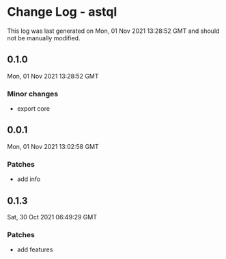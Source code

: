 # Change Log - astql

This log was last generated on Mon, 01 Nov 2021 13:28:52 GMT and should not be manually modified.

## 0.1.0
Mon, 01 Nov 2021 13:28:52 GMT

### Minor changes

- export core

## 0.0.1
Mon, 01 Nov 2021 13:02:58 GMT

### Patches

- add info

## 0.1.3
Sat, 30 Oct 2021 06:49:29 GMT

### Patches

- add features

